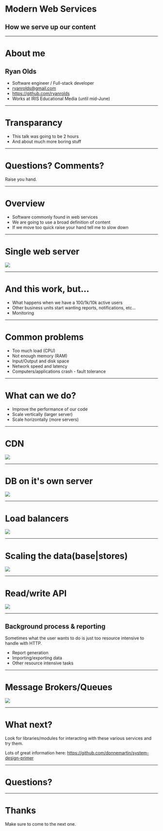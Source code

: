 # Modern Web Services
## How we serve up our content

---

# About me

## Ryan Olds

* Software engineer / Full-stack developer
* ryanrolds@gmail.com
* https://github.com/ryanrolds
* Works at IRIS Educational Media (until mid-June)

---

# Transparancy

* This talk was going to be 2 hours
* And about much more boring stuff

---

# Questions? Comments?

Raise you hand. 

---

# Overview

* Software commonly found in web services
* We are going to use a broad definition of content
* If we move too quick raise your hand tell me to slow down

---

# Single web server

<img src="images/single_server.png"/>

---

# And this work, but...

* What happens when we have a 100/1k/10k active users
* Other business units start wanting reports, notifications, etc...
* Monitoring

---

# Common problems

* Too much load (CPU)
* Not enough memory (RAM)
* Input/Output and disk space
* Network speed and latency
* Computers/applications crash - fault tolerance

---

# What can we do?

* Improve the performance of our code
* Scale vertically (larger server)
* Scale horizontally (more servers)

--- 

# CDN

<img src="images/cdn.png"/>

---

# DB on it's own server

<img src="images/db_server.png"/>

---

# Load balancers

<img src="images/load_balancer.png"/>

---

# Scaling the data(base|stores)

<img src="images/db_cluster.png"/>

---

# Read/write API

<img src="images/read_write_api.png"/>

---

## Background process & reporting

Sometimes what the user wants to do is just too resource intensive to handle with HTTP.

* Report generation
* Importing/exporting data
* Other resource intensive tasks

---

# Message Brokers/Queues

<img src="images/message_queue.png"/>

---

# What next?

Look for libraries/modules for interacting with these various services and try them.

Lots of great information here: https://github.com/donnemartin/system-design-primer

---

# Questions?

---

# Thanks

Make sure to come to the next one. 


